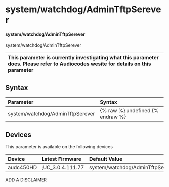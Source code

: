 ﻿---
description: system/watchdog/AdminTftpSerever
search: false
---

# system/watchdog/AdminTftpSerever

#### system/watchdog/AdminTftpSerever

system/watchdog/AdminTftpSerever


| This parameter is currently investigating what this parameter does. Please refer to Audiocodes wesite for details on this parameter | 
| :--- |

## Syntax
| Parameter | Syntax |
| :--- | :--- |
|system/watchdog/AdminTftpSerever | {% raw %} undefined {% endraw %}|

## Devices
This parameter is available on the following devices

| Device | Latest Firmware | Default Value |
|:---|:---|:---|
| audc450HD | ;UC_3.0.4.111.77 | system/watchdog/AdminTftpSerever= 

ADD A DISCLAIMER
